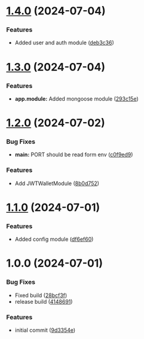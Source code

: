 # [1.4.0](https://github.com/jwtwallet/jwtwalletapi/compare/v1.3.0...v1.4.0) (2024-07-04)


### Features

* Added user and auth module ([deb3c36](https://github.com/jwtwallet/jwtwalletapi/commit/deb3c366d877f831493b08024fe1994ad9b53ff2))

# [1.3.0](https://github.com/jwtwallet/jwtwalletapi/compare/v1.2.0...v1.3.0) (2024-07-04)


### Features

* **app.module:** Added mongoose module ([293c15e](https://github.com/jwtwallet/jwtwalletapi/commit/293c15e5279866155444d949d4f82b22e1ca1767))

# [1.2.0](https://github.com/jwtwallet/jwtwalletapi/compare/v1.1.0...v1.2.0) (2024-07-02)


### Bug Fixes

* **main:** PORT should be read form env ([c0f9ed9](https://github.com/jwtwallet/jwtwalletapi/commit/c0f9ed98bcf439d3e0f292d0e03043fdf69aa9bc))


### Features

* Add JWTWalletModule ([8b0d752](https://github.com/jwtwallet/jwtwalletapi/commit/8b0d752184e8566f40f7f5e606433b120a56e269))

# [1.1.0](https://github.com/jwtwallet/jwtwalletapi/compare/v1.0.0...v1.1.0) (2024-07-01)


### Features

* Added config module ([df6ef60](https://github.com/jwtwallet/jwtwalletapi/commit/df6ef60005613a72b9c4a9b858cae4a58922238a))

# 1.0.0 (2024-07-01)


### Bug Fixes

* Fixed build ([28bcf3f](https://github.com/jwtwallet/jwtwalletapi/commit/28bcf3f0c7a38c419bd428d97b1c8c2411a61973))
* release build ([4148691](https://github.com/jwtwallet/jwtwalletapi/commit/414869158f1af69af6eb8b375581d9d3c60e3bf0))


### Features

* initial commit ([9d3354e](https://github.com/jwtwallet/jwtwalletapi/commit/9d3354ead0f5af97dc0fe69900853ee1227166b2))
